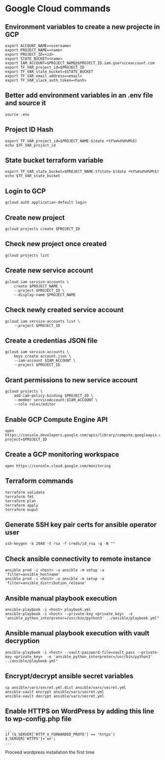 # Google Cloud commands

## Environment variables to create a new projecte in GCP
```
export ACCOUNT_NAME=<username>
export PROJECT_NAME=<name>
export PROJECT_ID=<id>
export STATE_BUCKET=<name>
export IAM_ACCOUNT=$PROJECT_NAME@$PROJECT_ID.iam.gserviceaccount.com
export TF_VAR_project_id=$PROJECT_ID
export TF_VAR_state_bucket=$STATE_BUCKET
export TF_VAR_email_address=<email>
export TF_VAR_slack_auth_token=<hash>
```

## Better add environment variables in an .env file and source it
```
source .env
```

## Project ID Hash
```
export TF_VAR_project_id=$PROJECT_NAME-$(date +%Y%m%d%H%M%S)
echo $TF_VAR_project_id
```

## State bucket terraform variable
```
export TF_VAR_state_bucket=$PROJECT_NAME-tfstate-$(date +%Y%m%d%H%M%S)
echo $TF_VAR_state_bucket
```

## Login to GCP
```
gcloud auth application-default login
```
## Create new project
```
gcloud projects create $PROJECT_ID
```

## Check new project once created
```
gcloud projects list
```

## Create new service account
```
gcloud iam service-accounts \
    create $PROJECT_NAME \
    --project $PROJECT_ID \
    --display-name $PROJECT_NAME
```

## Check newly created service account
```
gcloud iam service-accounts list \
    --project $PROJECT_ID
```

## Create a credentias JSON file
```
gcloud iam service-accounts \
    keys create account.json \
    --iam-account $IAM_ACCOUNT \
    --project $PROJECT_ID
```
## Grant permissions to new service account
```
gcloud projects \
    add-iam-policy-binding $PROJECT_ID \
    --member serviceAccount:$IAM_ACCOUNT \
    --role roles/editor
```    
## Enable GCP Compute Engine API
```
open https://console.developers.google.com/apis/library/compute.googleapis.com?project=$PROJECT_ID
```

## Create a GCP monitoring workspace
```
open https://console.cloud.google.com/monitoring
```

## Terraform commands
```
terraform validate
terraform fmt
terraform plan
terraform apply
terraform ouput
```

## Generate SSH key pair certs for ansible operator user
```
ssh-keygen -b 2048 -t rsa -f creds/id_rsa -q -N ""
```

## Check ansible connectivity to remote instance
```
ansible prod -i <host> -u ansible -m setup -a 'filter=ansible_hostname'
ansible prod -i <host> -u ansible -m setup -a 'filter=ansible_distribution_release'
```

## Ansible manual playbook execution
```
ansible-playbook -i <host> playbook.yml
ansible-playbook -i <host> --private-key <private_key>  -e 'ansible_python_interpreter=/usr/bin/python3' ../ansible/playbook.yml"
```

## Ansible manual playbook execution with vault decryption
```
ansible-playbook -i <host> --vault-password-file=vault_pass --private-key <private_key>  -e 'ansible_python_interpreter=/usr/bin/python3' ../ansible/playbook.yml"
```

## Encrypt/decrypt ansible secret variables
```
cp ansible/vars/secret.yml.dist ansible/vars/secret.yml
ansible-vault encrypt ansible/vars/secret.yml
ansible-vault decrypt ansible/vars/secret.yml
```

## Enable HTTPS on WordPress by adding this line to wp-config.php file
```
...
if ($_SERVER['HTTP_X_FORWARDED_PROTO'] == 'https') $_SERVER['HTTPS']='on';
...
```

Proceed wordpress installation the first time
